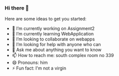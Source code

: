 ### Hi there 👋


Here are some ideas to get you started:

- 🔭 I’m currently working on Assignment2
- 🌱 I’m currently learning WebApplication
- 👯 I’m looking to collaborate on webapps
- 🤔 I’m looking for help with anyone who can
- 💬 Ask me about anything you want to know
- 📫 How to reach me: south complex room no 339
- 😄 Pronouns: him
- ⚡ Fun fact: I'm not a virgin
